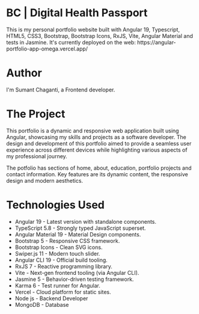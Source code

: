 <h1>BC | Digital Health Passport</h1>
<p>This is my personal portfolio website built with Angular 19, Typescript, HTML5, CSS3, Bootstrap, Bootstrap Icons, RxJS, Vite, Angular Material and tests in Jasmine. It's currently deployed on the web: https://angular-portfolio-app-omega.vercel.app/<p>

<h1>Author</h1>
<p>I'm Sumant Chaganti, a Frontend developer.</p>

<h1>The Project</h1>
<p>This portfolio is a dynamic and responsive web application built using Angular, showcasing my skills and projects as a software developer. The design and development of this portfolio aimed to provide a seamless user experience across different devices while highlighting various aspects of my professional journey.

The potfolio has sections of home, about, education, portfolio projects and contact information. Key features are its dynamic content, the responsive design and modern aesthetics.</p>

<h1>Technologies Used</h1>

<ul>
  <li>Angular 19 - Latest version with standalone components.</li>
  <li>TypeScript 5.8 - Strongly typed JavaScript superset.</li>
  <li>Angular Material 19 - Material Design components.</li>
  <li>Bootstrap 5 - Responsive CSS framework.</li>
  <li>Bootstrap Icons - Clean SVG icons.</li>
  <li>Swiper.js 11 - Modern touch slider.</li>
  <li>Angular CLI 19 - Official build tooling.</li>
  <li>RxJS 7 - Reactive programming library.</li>
  <li>Vite - Next-gen frontend tooling (via Angular CLI).</li>
  <li>Jasmine 5 - Behavior-driven testing framework.</li>
  <li>Karma 6 - Test runner for Angular.</li>
  <li>Vercel - Cloud platform for static sites.</li>
  <li>Node js - Backend Developer</li>
  <li>MongoDB - Database</li>
</ul>
